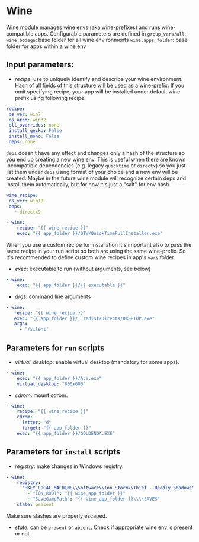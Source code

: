 
# Wine

Wine module manages wine envs (aka wine-prefixes) and runs wine-compatible apps. Configurable parameters are defined in `group_vars/all`:
`wine.bodega`: base folder for all wine environments
`wine.apps_folder`: base folder for apps within a wine env

## Input parameters:

- *recipe*: use to uniquely identify and describe your wine environment. Hash of all fields of this structure will be used as a wine-prefix. If you omit specifying recipe, your app will be installed under default wine prefix using following recipe:
```yaml
recipe:
 os_ver: win7
 os_arch: win32
 dll_overrides: none
 install_gecko: False
 install_mono: False
 deps: none
```
`deps` doesn't have any effect and changes only a hash of the structure so you end up creating a new wine env. This is useful when there are known incompatible dependencies (e.g. legacy `quicktime` or `directx`) so you just list them under `deps` using format of your choice and a new env will be created. Maybe in the future wine module will recognize certain deps and install them automatically, but for now it's just a "salt" for env hash.

```yaml
wine_recipe:  
 os_ver: win10 
 deps: 
   - directx9

- wine:  
    recipe: "{{ wine_recipe }}" 
    exec: "{{ app_folder }}/QTW/QuickTimeFullInstaller.exe"
```  
When you use a custom recipe for installation it's important also to pass the same recipe in your run script so both are using the same wine-prefix. So it's recommended to define custom wine recipes in app's `vars` folder.

- *exec*: executable to run (without arguments, see below)
```yaml
- wine:
    exec: "{{ app_folder }}/{{ executable }}"
```

- *args*: command line arguments
```yaml
- wine:  
   recipe: "{{ wine_recipe }}" 
   exec: "{{ app_folder }}/__redist/DirectX/DXSETUP.exe" 
   args: 
     - "/silent"
```

## Parameters for `run` scripts
- *virtual_desktop*: enable virtual desktop (mandatory for some apps).
```yaml
- wine:  
    exec: "{{ app_folder }}/Ace.exe" 
    virtual_desktop: "800x600"
```  

- *cdrom*: mount cdrom.
```yaml
- wine:
    recipe: "{{ wine_recipe }}"
    cdrom: 
      letter: "d" 
      target: "{{ app_folder }}" 
    exec: "{{ app_folder }}/GOLDENGA.EXE"
```

## Parameters for `install` scripts
- *registry*: make changes in Windows registry.
```yaml
- wine:  
    registry: 
      "HKEY_LOCAL_MACHINE\\Software\\Ion Storm\\Thief - Deadly Shadows": 
        - "ION_ROOT": "{{ wine_app_folder }}" 
        - "SaveGamePath": "{{ wine_app_folder }}\\\\SAVES"
    state: present
```
Make sure slashes are properly escaped.

- *state*:   can be `present` or `absent`. Check if appropriate wine env is present or not.
